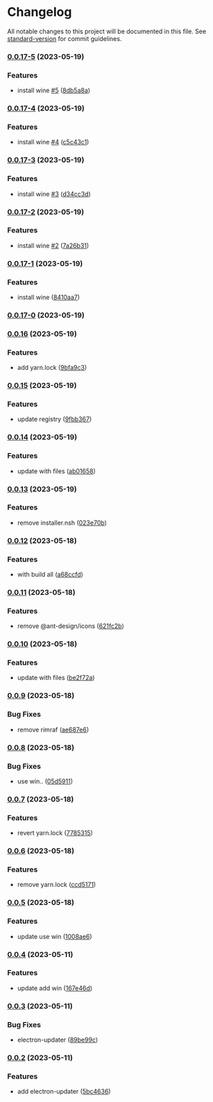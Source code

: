# Changelog

All notable changes to this project will be documented in this file. See [standard-version](https://github.com/conventional-changelog/standard-version) for commit guidelines.

### [0.0.17-5](https://github.com/if0r/electron-umi/compare/v0.0.17-4...v0.0.17-5) (2023-05-19)


### Features

* install wine [#5](https://github.com/if0r/electron-umi/issues/5) ([8db5a8a](https://github.com/if0r/electron-umi/commit/8db5a8a8f46918a69cde52a2541bdc7ca2ce98d8))

### [0.0.17-4](https://github.com/if0r/electron-umi/compare/v0.0.17-3...v0.0.17-4) (2023-05-19)


### Features

* install wine [#4](https://github.com/if0r/electron-umi/issues/4) ([c5c43c1](https://github.com/if0r/electron-umi/commit/c5c43c17a333751984014b4762ebd118cd9fce50))

### [0.0.17-3](https://github.com/if0r/electron-umi/compare/v0.0.17-2...v0.0.17-3) (2023-05-19)


### Features

* install wine [#3](https://github.com/if0r/electron-umi/issues/3) ([d34cc3d](https://github.com/if0r/electron-umi/commit/d34cc3dc7f5b10cec208169c47064275262bd7dd))

### [0.0.17-2](https://github.com/if0r/electron-umi/compare/v0.0.17-1...v0.0.17-2) (2023-05-19)


### Features

* install wine [#2](https://github.com/if0r/electron-umi/issues/2) ([7a26b31](https://github.com/if0r/electron-umi/commit/7a26b31fac905328aa477d965d8566ec4b464437))

### [0.0.17-1](https://github.com/if0r/electron-umi/compare/v0.0.17-0...v0.0.17-1) (2023-05-19)


### Features

* install wine ([8410aa7](https://github.com/if0r/electron-umi/commit/8410aa754723a8b9d70106dcda111e141fae367c))

### [0.0.17-0](https://github.com/if0r/electron-umi/compare/v0.0.16...v0.0.17-0) (2023-05-19)

### [0.0.16](https://github.com/if0r/electron-umi/compare/v0.0.15...v0.0.16) (2023-05-19)


### Features

* add yarn.lock ([9bfa9c3](https://github.com/if0r/electron-umi/commit/9bfa9c38d6c1bc916bdd52dccc1c5c52a693cf86))

### [0.0.15](https://github.com/if0r/electron-umi/compare/v0.0.14...v0.0.15) (2023-05-19)


### Features

* update registry ([9fbb367](https://github.com/if0r/electron-umi/commit/9fbb3678f2898aea7b7d19facab3bca859da5da1))

### [0.0.14](https://github.com/if0r/electron-umi/compare/v0.0.13...v0.0.14) (2023-05-19)


### Features

* update with files ([ab01658](https://github.com/if0r/electron-umi/commit/ab0165878bed716e64f17a840fd4cbbc8fcc3add))

### [0.0.13](https://github.com/if0r/electron-umi/compare/v0.0.12...v0.0.13) (2023-05-19)


### Features

* remove installer.nsh ([023e70b](https://github.com/if0r/electron-umi/commit/023e70b11768c32761015e63f5755ecdfeae14bc))

### [0.0.12](https://github.com/if0r/electron-umi/compare/v0.0.11...v0.0.12) (2023-05-18)


### Features

* with build all ([a68ccfd](https://github.com/if0r/electron-umi/commit/a68ccfdf1a8d6efd62362afe85bf6055d8c7275d))

### [0.0.11](https://github.com/if0r/electron-umi/compare/v0.0.10...v0.0.11) (2023-05-18)


### Features

* remove @ant-design/icons ([621fc2b](https://github.com/if0r/electron-umi/commit/621fc2b9a0fe0cd7082540aef3112361f0c078b6))

### [0.0.10](https://github.com/if0r/electron-umi/compare/v0.0.9...v0.0.10) (2023-05-18)


### Features

* update with files ([be2f72a](https://github.com/if0r/electron-umi/commit/be2f72ae361a60305453fa176418ae1b724c49ef))

### [0.0.9](https://github.com/if0r/electron-umi/compare/v0.0.8...v0.0.9) (2023-05-18)


### Bug Fixes

* remove rimraf ([ae687e6](https://github.com/if0r/electron-umi/commit/ae687e629b3b03fa91e05216b0d13c7247e7f3ae))

### [0.0.8](https://github.com/if0r/electron-umi/compare/v0.0.7...v0.0.8) (2023-05-18)


### Bug Fixes

* use win.. ([05d5911](https://github.com/if0r/electron-umi/commit/05d5911a0f30949b9b2568e58491c8f995b998e0))

### [0.0.7](https://github.com/if0r/electron-umi/compare/v0.0.6...v0.0.7) (2023-05-18)


### Features

* revert yarn.lock ([7785315](https://github.com/if0r/electron-umi/commit/7785315c5145a4efb2b67336f0da82350037e3fc))

### [0.0.6](https://github.com/if0r/electron-umi/compare/v0.0.5...v0.0.6) (2023-05-18)


### Features

* remove yarn.lock ([ccd5171](https://github.com/if0r/electron-umi/commit/ccd5171c4c9927479a3327fb808b71dc5f301c76))

### [0.0.5](https://github.com/if0r/electron-umi/compare/v0.0.4...v0.0.5) (2023-05-18)


### Features

* update use win ([1008ae6](https://github.com/if0r/electron-umi/commit/1008ae67f5e77c4813058f9672760733114c3518))

### [0.0.4](https://github.com/if0r/electron-umi/compare/v0.0.3...v0.0.4) (2023-05-11)


### Features

* update add win ([167e46d](https://github.com/if0r/electron-umi/commit/167e46deb259f9975e1b594a2f5ab264ee3a80f2))

### [0.0.3](https://github.com/if0r/electron-umi/compare/v0.0.2...v0.0.3) (2023-05-11)


### Bug Fixes

* electron-updater ([89be99c](https://github.com/if0r/electron-umi/commit/89be99cb367498d51006fa6b9ebd2585135b4d16))

### [0.0.2](https://github.com/if0r/electron-umi/compare/v0.0.1...v0.0.2) (2023-05-11)


### Features

* add electron-updater ([5bc4636](https://github.com/if0r/electron-umi/commit/5bc4636381cfc34f2c49ad4129fad739dc6cc267))
